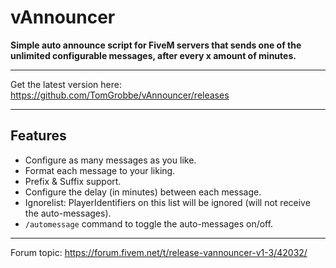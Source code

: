# vAnnouncer
**Simple auto announce script for FiveM servers that sends one of the unlimited configurable messages, after every x amount of minutes.**

-----

Get the latest version here: https://github.com/TomGrobbe/vAnnouncer/releases

-----

## Features
- Configure as many messages as you like.
- Format each message to your liking.
- Prefix & Suffix support.
- Configure the delay (in minutes) between each message.
- Ignorelist: PlayerIdentifiers on this list will be ignored (will not receive the auto-messages).
- `/automessage` command to toggle the auto-messages on/off.

-----

Forum topic: https://forum.fivem.net/t/release-vannouncer-v1-3/42032/
